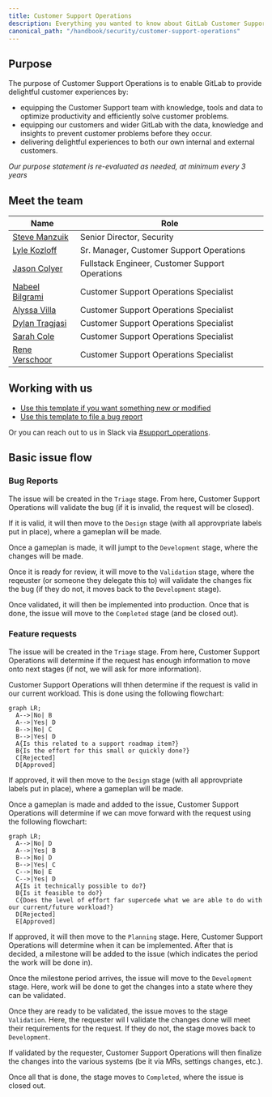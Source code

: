 ```yaml
---
title: Customer Support Operations
description: Everything you wanted to know about GitLab Customer Support Operations
canonical_path: "/handbook/security/customer-support-operations"
---
```


## Purpose

The purpose of Customer Support Operations is to enable GitLab to provide delightful customer experiences by:

- equipping the Customer Support team with knowledge, tools and data to optimize productivity and efficiently solve customer problems.
- equipping our customers and wider GitLab with the data, knowledge and insights to prevent customer problems before they occur.
- delivering delightful experiences to both our own internal and external customers.

*Our purpose statement is re-evaluated as needed, at minimum every 3 years*

## Meet the team

| Name | Role |
|------|------|
| [Steve Manzuik](https://gitlab.com/smanzuik) | Senior Director, Security |
| [Lyle Kozloff](https://gitlab.com/lyle) | Sr. Manager, Customer Support Operations |
| [Jason Colyer](https://gitlab.com/jcolyer) | Fullstack Engineer, Customer Support Operations |
| [Nabeel Bilgrami](https://gitlab.com/nabeel.bilgrami) | Customer Support Operations Specialist |
| [Alyssa Villa](https://gitlab.com/avilla4) | Customer Support Operations Specialist |
| [Dylan Tragjasi](https://gitlab.com/dtragjasi) | Customer Support Operations Specialist |
| [Sarah Cole](https://gitlab.com/Secole) | Customer Support Operations Specialist |
| [Rene Verschoor](https://gitlab.com/rverschoor) | Customer Support Operations Specialist |

## Working with us

- [Use this template if you want something new or modified](https://gitlab.com/gitlab-com/gl-security/corp/cust-support-ops/issue-tracker/-/issues/new?issuable_template=Feature)
- [Use this template to file a bug report](https://gitlab.com/gitlab-com/gl-security/corp/cust-support-ops/issue-tracker/-/issues/new?issuable_template=Bug)

Or you can reach out to us in Slack via [#support_operations](https://gitlab.enterprise.slack.com/archives/C018ZGZAMPD).

## Basic issue flow

### Bug Reports

The issue will be created in the `Triage` stage. From here, Customer Support Operations will validate the bug (if it is invalid, the request will be closed).

If it is valid, it will then move to the `Design` stage (with all approvpriate labels put in place), where a gameplan will be made.

Once a gameplan is made, it will jumpt to the `Development` stage, where the changes will be made.

Once it is ready for review, it will move to the `Validation` stage, where the reqeuster (or someone they delegate this to) will validate the changes fix the bug (if they do not, it moves back to the `Development` stage).

Once validated, it will then be implemented into production. Once that is done, the issue will move to the `Completed` stage (and be closed out).

### Feature requests

The issue will be created in the `Triage` stage. From here, Customer Support Operations will determine if the request has enough information to move onto next stages (if not, we will ask for more information).

Customer Support Operations will thhen determine if the request is valid in our current workload. This is done using the following flowchart:

```mermaid
graph LR;
  A-->|No| B
  A-->|Yes| D
  B-->|No| C
  B-->|Yes| D
  A{Is this related to a support roadmap item?}
  B{Is the effort for this small or quickly done?}
  C[Rejected]
  D[Approved]
```

If approved, it will then move to the `Design` stage (with all approvpriate labels put in place), where a gameplan will be made.

Once a gameplan is made and added to the issue, Customer Support Operations will determine if we can move forward with the request using the following flowchart:

```mermaid
graph LR;
  A-->|No| D
  A-->|Yes| B
  B-->|No| D
  B-->|Yes| C
  C-->|No| E
  C-->|Yes| D
  A{Is it technically possible to do?}
  B{Is it feasible to do?}
  C{Does the level of effort far supercede what we are able to do with our current/future workload?}
  D[Rejected]
  E[Approved]
```

If approved, it will then move to the `Planning` stage. Here, Customer Support Operations will determine when it can be implemented. After that is decided, a milestone will be added to the issue (which indicates the period the work will be done in).

Once the milestone period arrives, the issue will move to the `Development` stage. Here, work will be done to get the changes into a state where they can be validated.

Once they are ready to be validated, the issue moves to the stage `Validation`. Here, the requester wil l validate the changes done will meet their requirements for the request. If they do not, the stage moves back to `Development`.

If validated by the requester, Customer Support Operations will then finalize the changes into the various systems (be it via MRs, settings changes, etc.).

Once all that is done, the stage moves to `Completed`, where the issue is closed out.
